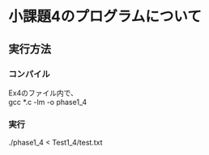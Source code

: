 # 小課題4のプログラムについて  
## 実行方法  
### コンパイル  
Ex4のファイル内で、  
 gcc *.c -lm -o phase1_4  

### 実行  
./phase1_4 < Test1_4/test.txt  
